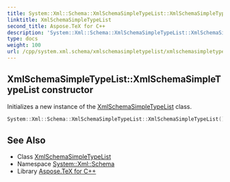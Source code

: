 ```yaml
---
title: System::Xml::Schema::XmlSchemaSimpleTypeList::XmlSchemaSimpleTypeList constructor
linktitle: XmlSchemaSimpleTypeList
second_title: Aspose.TeX for C++
description: 'System::Xml::Schema::XmlSchemaSimpleTypeList::XmlSchemaSimpleTypeList constructor. Initializes a new instance of the XmlSchemaSimpleTypeList class in C++.'
type: docs
weight: 100
url: /cpp/system.xml.schema/xmlschemasimpletypelist/xmlschemasimpletypelist/
---
```

## XmlSchemaSimpleTypeList::XmlSchemaSimpleTypeList constructor


Initializes a new instance of the [XmlSchemaSimpleTypeList](../) class.

```cpp
System::Xml::Schema::XmlSchemaSimpleTypeList::XmlSchemaSimpleTypeList()
```

## See Also

* Class [XmlSchemaSimpleTypeList](../)
* Namespace [System::Xml::Schema](../../)
* Library [Aspose.TeX for C++](../../../)
